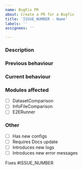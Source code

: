 ```yaml
---
name: BugFix PR
about: Create a PR for a Bugfix
title: 'ISSUE_NUMBER - Name'
labels: ''
assignees: ''

---
```


### Description

### Previous behaviour

### Current behaviour

### Modules affected
- [ ] DatasetComparison
- [ ] InfoFileComparison
- [ ] E2ERunner

### Other
- [ ] Has new configs 
- [ ] Requires Docs update
- [ ] Introduces new logs
- [ ] Introduces new error messages

Fixes #ISSUE_NUMBER

